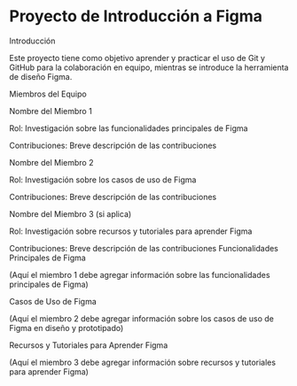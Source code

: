 # Proyecto de Introducción a Figma
Introducción

Este proyecto tiene como objetivo aprender y practicar el uso de Git y GitHub para la colaboración en equipo, mientras se introduce la herramienta de diseño Figma.

Miembros del Equipo

Nombre del Miembro 1

Rol: Investigación sobre las funcionalidades principales de Figma

Contribuciones: Breve descripción de las contribuciones

Nombre del Miembro 2

Rol: Investigación sobre los casos de uso de Figma

Contribuciones: Breve descripción de las contribuciones

Nombre del Miembro 3 (si aplica)

Rol: Investigación sobre recursos y tutoriales para aprender Figma

Contribuciones: Breve descripción de las contribuciones
Funcionalidades Principales de Figma

(Aquí el miembro 1 debe agregar información sobre las funcionalidades principales de Figma)

Casos de Uso de Figma

(Aquí el miembro 2 debe agregar información sobre los casos de uso de Figma en diseño y prototipado)

Recursos y Tutoriales para Aprender Figma

(Aquí el miembro 3 debe agregar información sobre recursos y tutoriales para aprender Figma)
